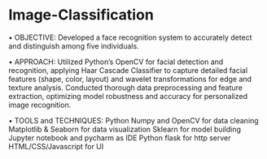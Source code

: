# Image-Classification

• OBJECTIVE:
Developed a face recognition system to accurately detect and distinguish among five individuals.

• APPROACH:
       Utilized Python’s OpenCV for facial detection and recognition, applying Haar Cascade Classifier to capture detailed facial features
(shape, color, layout) and wavelet transformations for edge and texture analysis. Conducted thorough data preprocessing and feature
extraction, optimizing model robustness and accuracy for personalized image recognition.

• TOOLS and TECHNIQUES: 
          Python
          Numpy and OpenCV for data cleaning
          Matplotlib & Seaborn for data visualization
          Sklearn for model building
          Jupyter notebook and pycharm as IDE
          Python flask for http server
          HTML/CSS/Javascript for UI

